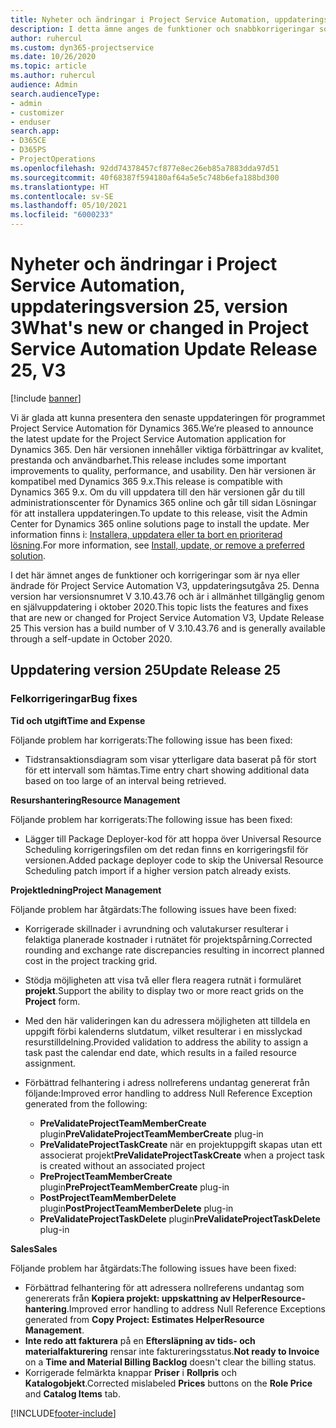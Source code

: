 ```yaml
---
title: Nyheter och ändringar i Project Service Automation, uppdateringsversion 25, version 3
description: I detta ämne anges de funktioner och snabbkorrigeringar som finns tillgängliga i Project Service Automation, uppdateringsversion 25, V3.
author: ruhercul
ms.custom: dyn365-projectservice
ms.date: 10/26/2020
ms.topic: article
ms.author: ruhercul
audience: Admin
search.audienceType:
- admin
- customizer
- enduser
search.app:
- D365CE
- D365PS
- ProjectOperations
ms.openlocfilehash: 92dd74378457cf877e8ec26eb85a7883dda97d51
ms.sourcegitcommit: 40f68387f594180af64a5e5c748b6efa188bd300
ms.translationtype: HT
ms.contentlocale: sv-SE
ms.lasthandoff: 05/10/2021
ms.locfileid: "6000233"
---
```

# <a name="whats-new-or-changed-in-project-service-automation-update-release-25-v3"></a><span data-ttu-id="0e09e-103">Nyheter och ändringar i Project Service Automation, uppdateringsversion 25, version 3</span><span class="sxs-lookup"><span data-stu-id="0e09e-103">What's new or changed in Project Service Automation Update Release 25, V3</span></span>

[!include [banner](../includes/psa-now-project-operations.md)]

<span data-ttu-id="0e09e-104">Vi är glada att kunna presentera den senaste uppdateringen för programmet Project Service Automation för Dynamics 365.</span><span class="sxs-lookup"><span data-stu-id="0e09e-104">We’re pleased to announce the latest update for the Project Service Automation application for Dynamics 365.</span></span> <span data-ttu-id="0e09e-105">Den här versionen innehåller viktiga förbättringar av kvalitet, prestanda och användbarhet.</span><span class="sxs-lookup"><span data-stu-id="0e09e-105">This release includes some important improvements to quality, performance, and usability.</span></span> <span data-ttu-id="0e09e-106">Den här versionen är kompatibel med Dynamics 365 9.x.</span><span class="sxs-lookup"><span data-stu-id="0e09e-106">This release is compatible with Dynamics 365 9.x.</span></span> <span data-ttu-id="0e09e-107">Om du vill uppdatera till den här versionen går du till administrationscenter för Dynamics 365 online och går till sidan Lösningar för att installera uppdateringen.</span><span class="sxs-lookup"><span data-stu-id="0e09e-107">To update to this release, visit the Admin Center for Dynamics 365 online solutions page to install the update.</span></span> <span data-ttu-id="0e09e-108">Mer information finns i: [Installera, uppdatera eller ta bort en prioriterad lösning](/power-platform/admin/install-remove-preferred-solution).</span><span class="sxs-lookup"><span data-stu-id="0e09e-108">For more information, see [Install, update, or remove a preferred solution](/power-platform/admin/install-remove-preferred-solution).</span></span>

<span data-ttu-id="0e09e-109">I det här ämnet anges de funktioner och korrigeringar som är nya eller ändrade för Project Service Automation V3, uppdateringsutgåva 25. Denna version har versionsnumret V 3.10.43.76 och är i allmänhet tillgänglig genom en självuppdatering i oktober 2020.</span><span class="sxs-lookup"><span data-stu-id="0e09e-109">This topic lists the features and fixes that are new or changed for Project Service Automation V3, Update Release 25 This version has a build number of V 3.10.43.76 and is generally available through a self-update in October 2020.</span></span>

## <a name="update-release-25"></a><span data-ttu-id="0e09e-110">Uppdatering version 25</span><span class="sxs-lookup"><span data-stu-id="0e09e-110">Update Release 25</span></span>

### <a name="bug-fixes"></a><span data-ttu-id="0e09e-111">Felkorrigeringar</span><span class="sxs-lookup"><span data-stu-id="0e09e-111">Bug fixes</span></span>

<span data-ttu-id="0e09e-112">**Tid och utgift**</span><span class="sxs-lookup"><span data-stu-id="0e09e-112">**Time and Expense**</span></span>

<span data-ttu-id="0e09e-113">Följande problem har korrigerats:</span><span class="sxs-lookup"><span data-stu-id="0e09e-113">The following issue has been fixed:</span></span>

- <span data-ttu-id="0e09e-114">Tidstransaktionsdiagram som visar ytterligare data baserat på för stort för ett intervall som hämtas.</span><span class="sxs-lookup"><span data-stu-id="0e09e-114">Time entry chart showing additional data based on too large of an interval being retrieved.</span></span>

<span data-ttu-id="0e09e-115">**Resurshantering**</span><span class="sxs-lookup"><span data-stu-id="0e09e-115">**Resource Management**</span></span>

<span data-ttu-id="0e09e-116">Följande problem har korrigerats:</span><span class="sxs-lookup"><span data-stu-id="0e09e-116">The following issue has been fixed:</span></span>

- <span data-ttu-id="0e09e-117">Lägger till Package Deployer-kod för att hoppa över Universal Resource Scheduling korrigeringsfilen om det redan finns en korrigeringsfil för versionen.</span><span class="sxs-lookup"><span data-stu-id="0e09e-117">Added package deployer code to skip the Universal Resource Scheduling patch import if a higher version patch already exists.</span></span>

<span data-ttu-id="0e09e-118">**Projektledning**</span><span class="sxs-lookup"><span data-stu-id="0e09e-118">**Project Management**</span></span>

<span data-ttu-id="0e09e-119">Följande problem har åtgärdats:</span><span class="sxs-lookup"><span data-stu-id="0e09e-119">The following issues have been fixed:</span></span>

- <span data-ttu-id="0e09e-120">Korrigerade skillnader i avrundning och valutakurser resulterar i felaktiga planerade kostnader i rutnätet för projektspårning.</span><span class="sxs-lookup"><span data-stu-id="0e09e-120">Corrected rounding and exchange rate discrepancies resulting in incorrect planned cost in the project tracking grid.</span></span>
- <span data-ttu-id="0e09e-121">Stödja möjligheten att visa två eller flera reagera rutnät i formuläret **projekt**.</span><span class="sxs-lookup"><span data-stu-id="0e09e-121">Support the ability to display two or more react grids on the **Project** form.</span></span>
- <span data-ttu-id="0e09e-122">Med den här valideringen kan du adressera möjligheten att tilldela en uppgift förbi kalenderns slutdatum, vilket resulterar i en misslyckad resurstilldelning.</span><span class="sxs-lookup"><span data-stu-id="0e09e-122">Provided validation to address the ability to assign a task past the calendar end date, which results in a failed resource assignment.</span></span>
- <span data-ttu-id="0e09e-123">Förbättrad felhantering i adress nollreferens undantag genererat från följande:</span><span class="sxs-lookup"><span data-stu-id="0e09e-123">Improved error handling to address Null Reference Exception generated from the following:</span></span>

    - <span data-ttu-id="0e09e-124">**PreValidateProjectTeamMemberCreate** plugin</span><span class="sxs-lookup"><span data-stu-id="0e09e-124">**PreValidateProjectTeamMemberCreate** plug-in</span></span>
    - <span data-ttu-id="0e09e-125">**PreValidateProjectTaskCreate** när en projektuppgift skapas utan ett associerat projekt</span><span class="sxs-lookup"><span data-stu-id="0e09e-125">**PreValidateProjectTaskCreate** when a project task is created without an associated project</span></span>
    - <span data-ttu-id="0e09e-126">**PreProjectTeamMemberCreate** plugin</span><span class="sxs-lookup"><span data-stu-id="0e09e-126">**PreProjectTeamMemberCreate** plug-in</span></span>
    - <span data-ttu-id="0e09e-127">**PostProjectTeamMemberDelete** plugin</span><span class="sxs-lookup"><span data-stu-id="0e09e-127">**PostProjectTeamMemberDelete** plug-in</span></span>
    - <span data-ttu-id="0e09e-128">**PreValidateProjectTaskDelete** plugin</span><span class="sxs-lookup"><span data-stu-id="0e09e-128">**PreValidateProjectTaskDelete** plug-in</span></span>

<span data-ttu-id="0e09e-129">**Sales**</span><span class="sxs-lookup"><span data-stu-id="0e09e-129">**Sales**</span></span>

<span data-ttu-id="0e09e-130">Följande problem har åtgärdats:</span><span class="sxs-lookup"><span data-stu-id="0e09e-130">The following issues have been fixed:</span></span>

- <span data-ttu-id="0e09e-131">Förbättrad felhantering för att adressera nollreferens undantag som genererats från **Kopiera projekt: uppskattning av HelperResource-hantering**.</span><span class="sxs-lookup"><span data-stu-id="0e09e-131">Improved error handling to address Null Reference Exceptions generated from **Copy Project: Estimates HelperResource Management**.</span></span>
- <span data-ttu-id="0e09e-132">**Inte redo att fakturera** på en **Eftersläpning av tids- och materialfakturering** rensar inte faktureringsstatus.</span><span class="sxs-lookup"><span data-stu-id="0e09e-132">**Not ready to Invoice** on a **Time and Material Billing Backlog** doesn't clear the billing status.</span></span>
- <span data-ttu-id="0e09e-133">Korrigerade felmärkta knappar **Priser** i **Rollpris** och **Katalogobjekt**.</span><span class="sxs-lookup"><span data-stu-id="0e09e-133">Corrected mislabeled **Prices** buttons on the **Role Price** and **Catalog Items** tab.</span></span>


[!INCLUDE[footer-include](../includes/footer-banner.md)]